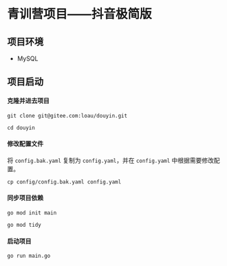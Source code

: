 # 青训营项目——抖音极简版

## 项目环境
- MySQL

## 项目启动

#### 克隆并进去项目
```shell
git clone git@gitee.com:loau/douyin.git
```
```shell
cd douyin
```

#### 修改配置文件
将 `config.bak.yaml` 复制为 `config.yaml`，并在 `config.yaml` 中根据需要修改配置。
```shell
cp config/config.bak.yaml config.yaml
```

#### 同步项目依赖
```shell
go mod init main
```
```shell
go mod tidy
```

#### 启动项目
```shell
go run main.go
```